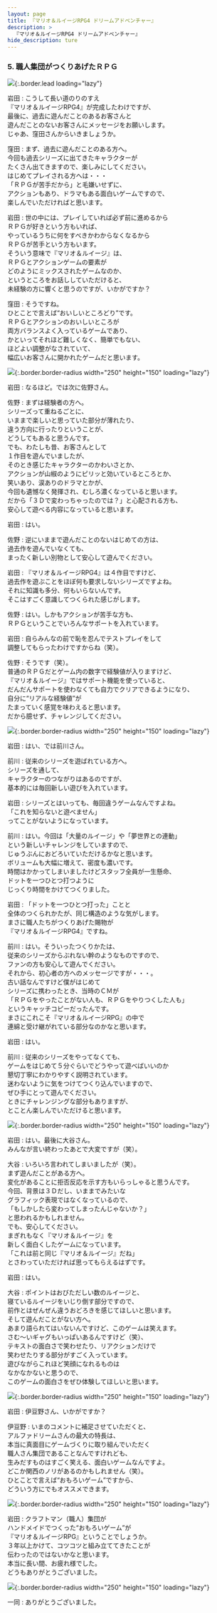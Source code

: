 ```yaml
---
layout: page
title: 『マリオ＆ルイージRPG4 ドリームアドベンチャー』
description: >
  『マリオ＆ルイージRPG4 ドリームアドベンチャー』
hide_description: ture
---
```


### 5. 職人集団がつくりあげたＲＰＧ

![](/interviews/jp/3ds/aymj/vol1/img/mainvisual5.jpg){:.border.lead loading="lazy"}

岩田
: こうして長い道のりのすえ<br>『マリオ＆ルイージRPG4』が完成したわけですが、<br>最後に、過去に遊んだことのあるお客さんと<br>遊んだことのないお客さんにメッセージをお願いします。<br>じゃあ、窪田さんからいきましょうか。

窪田
: まず、過去に遊んだことのある方へ。<br>今回も過去シリーズに出てきたキャラクターが<br>たくさん出てきますので、楽しみにしてください。<br>はじめてプレイされる方へは・・・<br>「ＲＰＧが苦手だから」と毛嫌いせずに、<br>アクションもあり、ドラマもある面白いゲームですので、<br>楽しんでいただければと思います。

岩田
: 世の中には、プレイしていれば必ず前に進めるから<br>ＲＰＧが好きという方もいれば、<br>やっているうちに何をすべきかわからなくなるから<br>ＲＰＧが苦手という方もいます。<br>そういう意味で『マリオ＆ルイージ』は、<br>ＲＰＧとアクションゲームの要素が<br>どのようにミックスされたゲームなのか、<br>というところをお話ししていただけると、<br>未経験の方に響くと思うのですが、いかがですか？

窪田
: そうですね。<br>ひとことで言えば“おいしいところどり”です。<br>ＲＰＧとアクションのおいしいところが<br>両方バランスよく入っているゲームであり、<br>かといってそれほど難しくなく、簡単でもない、<br>ほどよい調整がなされていて、<br>幅広いお客さんに開かれたゲームだと思います。

![](/interviews/jp/3ds/aymj/vol1/img/photo18.jpg){:.border.border-radius width="250" height="150"  loading="lazy"}

岩田
: なるほど。では次に佐野さん。

佐野
: まずは経験者の方へ。<br>シリーズって重ねるごとに、<br>いままで楽しいと思っていた部分が薄れたり、<br>違う方向に行ったりということが、<br>どうしてもあると思うんです。<br>でも、わたしも昔、お客さんとして<br>１作目を遊んでいましたが、<br>そのとき感じたキャラクターのかわいさとか、<br>アクションが山椒のようにピリッと効いているところとか、<br>笑いあり、涙ありのドラマとかが、<br>今回も遺憾なく発揮され、むしろ濃くなっていると思います。<br>だから「３Ｄで変わっちゃったのでは？」と心配される方も、<br>安心して遊べる内容になっていると思います。

岩田
: はい。

佐野
: 逆にいままで遊んだことのないはじめての方は、<br>過去作を遊んでいなくても、<br>まったく新しい別物として安心して遊んでください。

岩田
: 『マリオ＆ルイージRPG4』は４作目ですけど、<br>過去作を遊ぶことをほぼ何も要求しないシリーズですよね。<br>それに知識も多分、何もいらないんです。<br>そこはすごく意識してつくられた感じがします。

佐野
: はい。しかもアクションが苦手な方も、<br>ＲＰＧということでいろんなサポートを入れています。

岩田
: 自らみんなの前で恥を忍んでテストプレイをして<br>調整してもらったわけですからね（笑）。

佐野
: そうです（笑）。<br>普通のＲＰＧだとゲーム内の数字で経験値が入りますけど、<br>『マリオ＆ルイージ』ではサポート機能を使っていると、<br>だんだんサポートを使わなくても自力でクリアできるようになり、<br>自分に“リアルな経験値”が<br>たまっていく感覚を味わえると思います。<br>だから臆せず、チャレンジしてください。

![](/interviews/jp/3ds/aymj/vol1/img/photo19.jpg){:.border.border-radius width="250" height="150"  loading="lazy"}

岩田
: はい、では前川さん。

前川 
: 従来のシリーズを遊ばれている方へ。<br>シリーズを通して、<br>キャラクターのつながりはあるのですが、<br>基本的には毎回新しい遊びを入れています。

岩田
: シリーズとはいっても、毎回違うゲームなんですよね。<br>「これを知らないと遊べません」<br>ってことがないようになっています。

前川
: はい。今回は「大量のルイージ」や「夢世界との連動」<br>という新しいチャレンジをしていますので、<br>じゅうぶんにおどろいていただけるかなと思います。<br>ボリュームも大幅に増えて、密度も濃いです。<br>時間はかかってしまいましたけどスタッフ全員が一生懸命、<br>ドットを一つひとつ打つように<br>じっくり時間をかけてつくりました。

岩田
: 「ドットを一つひとつ打った」ことと<br>全体のつくられかたが、同じ構造のような気がします。<br>まさに職人たちがつくりあげた賜物が<br>『マリオ＆ルイージRPG4』ですね。

前川
: はい。そういったつくりかたは、<br>従来のシリーズからぶれない幹のようなものですので、<br>ファンの方も安心して遊んでください。<br>それから、初心者の方へのメッセージですが・・・。<br>古い話なんですけど僕がはじめて<br>シリーズに携わったとき、当時のＣＭが<br>「ＲＰＧをやったことがない人も、ＲＰＧをやりつくした人も」<br>というキャッチコピーだったんです。<br>まさにこれこそ『マリオ＆ルイージRPG』の中で<br>連綿と受け継がれている部分なのかなと思います。

岩田
: はい。

前川
: 従来のシリーズをやってなくても、<br>ゲームをはじめて５分ぐらいでどうやって遊べばいいのか<br>懇切丁寧にわかりやすく説明されています。<br>迷わないように気をつけてつくり込んでいますので、<br>ぜひ手にとって遊んでください。<br>ときにチャレンジングな部分もありますが、<br>とことん楽しんでいただけると思います。

![](/interviews/jp/3ds/aymj/vol1/img/photo20.jpg){:.border.border-radius width="250" height="150"  loading="lazy"}

岩田
: はい。最後に大谷さん。<br>みんなが言い終わったあとで大変ですが（笑）。

大谷
: いろいろ言われてしまいましたが（笑）。<br>まず遊んだことがある方へ。<br>変化があることに拒否反応を示す方もいらっしゃると思うんです。<br>今回、背景は３Ｄだし、いままでみたいな<br>グラフィック表現ではなくなっているので、<br>「もしかしたら変わってしまったんじゃないか？」<br>と思われるかもしれません。<br>でも、安心してください。<br>まぎれもなく『マリオ＆ルイージ』を<br>新しく面白くしたゲームになっています。<br>「これは前と同じ『マリオ＆ルイージ』だね」<br>とさわっていただければ思ってもらえるはずです。

岩田
: はい。

大谷
: ポイントはおびただしい数のルイージと、<br>寝ているルイージをいじり倒す部分ですので、<br>前作とはぜんぜん違うおどろきを感じてほしいと思います。<br>そして遊んだことがない方へ。<br>あまり語られてはいないんですけど、このゲームは笑えます。<br>さむ～いギャグもいっぱいあるんですけど（笑）、<br>テキストの面白さで笑わせたり、リアクションだけで<br>笑わせたりする部分がすごく入っています。<br>遊びながらこれほど笑顔になれるものは<br>なかなかないと思うので、<br>このゲームの面白さをぜひ体験してほしいと思います。

![](/interviews/jp/3ds/aymj/vol1/img/photo21.jpg){:.border.border-radius width="250" height="150"  loading="lazy"}

岩田
: 伊豆野さん、いかがですか？

伊豆野
: いまのコメントに補足させていただくと、<br>アルファドリームさんの最大の特長は、<br>本当に真面目にゲームづくりに取り組んでいただく<br>職人さん集団であることなんですけれども、<br>生みだすものはすごく笑える、面白いゲームなんですよ。<br>どこか関西のノリがあるのかもしれません（笑）。<br>ひとことで言えば“おもろいゲーム”ですから、<br>どういう方にでもオススメできます。

![](/interviews/jp/3ds/aymj/vol1/img/photo22.jpg){:.border.border-radius width="250" height="150"  loading="lazy"}

岩田
: クラフトマン（職人）集団が<br>ハンドメイドでつくった“おもろいゲーム”が<br>『マリオ＆ルイージRPG』ということでしょうか。<br>３年以上かけて、コツコツと組み立ててきたことが<br>伝わったのではないかなと思います。<br>本当に長い間、お疲れ様でした。<br>どうもありがとうございました。

![](/interviews/jp/3ds/aymj/vol1/img/photo23.jpg){:.border.border-radius width="250" height="150"  loading="lazy"}

一同
: ありがとうございました。

